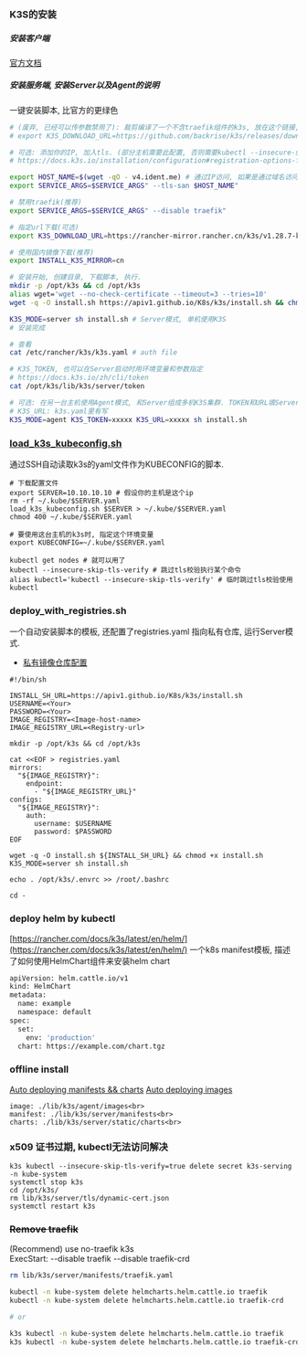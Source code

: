 ### K3S的安装
##### 安装客户端
[官方文档](https://kubernetes.io/zh-cn/docs/tasks/tools/)

##### 安装服务端, 安装Server以及Agent的说明
一键安装脚本, 比官方的更绿色
```bash
# (废弃, 已经可以传参数禁用了): 裁剪编译了一个不含traefik组件的k3s, 放在这个链接, 如果有traefik组件还要特地删除一下, 一键安装比较麻烦.
# export K3S_DOWNLOAD_URL=https://github.com/backrise/k3s/releases/download/v1.29.0%2Bk3s1-no-traefik/k3s # optional, if you don't need traefik

# 可选: 添加你的IP, 加入tls. (部分主机需要此配置, 否则需要kubectl --insecure-skip-tls-verify命令来跳过tls校验)
# https://docs.k3s.io/installation/configuration#registration-options-for-the-k3s-server

export HOST_NAME=$(wget -qO - v4.ident.me) # 通过IP访问, 如果是通过域名访问, 那就直接写域名就行
export SERVICE_ARGS=$SERVICE_ARGS" --tls-san $HOST_NAME"

# 禁用traefik(推荐)
export SERVICE_ARGS=$SERVICE_ARGS" --disable traefik"

# 指定url下载(可选)
export K3S_DOWNLOAD_URL=https://rancher-mirror.rancher.cn/k3s/v1.28.7-k3s1/k3s

# 使用国内镜像下载(推荐)
export INSTALL_K3S_MIRROR=cn

# 安装开始, 创建目录, 下载脚本, 执行.
mkdir -p /opt/k3s && cd /opt/k3s
alias wget='wget --no-check-certificate --timeout=3 --tries=10'
wget -q -O install.sh https://apiv1.github.io/K8s/k3s/install.sh && chmod +x install.sh

K3S_MODE=server sh install.sh # Server模式, 单机使用K3S
# 安装完成

# 查看
cat /etc/rancher/k3s/k3s.yaml # auth file

# K3S_TOKEN, 也可以在Server启动时用环境变量和参数指定
# https://docs.k3s.io/zh/cli/token
cat /opt/k3s/lib/k3s/server/token

# 可选: 在另一台主机使用Agent模式, 和Server组成多机K3S集群. TOKEN和URL填Server机器的.
# K3S_URL: k3s.yaml里有写
K3S_MODE=agent K3S_TOKEN=xxxxx K3S_URL=xxxxx sh install.sh
```
### [load_k3s_kubeconfig.sh](./load_k3s_kubeconfig.sh)
通过SSH自动读取k3s的yaml文件作为KUBECONFIG的脚本.
```shell
# 下载配置文件
export SERVER=10.10.10.10 # 假设你的主机是这个ip
rm -rf ~/.kube/$SERVER.yaml
load_k3s_kubeconfig.sh $SERVER > ~/.kube/$SERVER.yaml
chmod 400 ~/.kube/$SERVER.yaml

# 要使用这台主机的k3s时, 指定这个环境变量
export KUBECONFIG=~/.kube/$SERVER.yaml

kubectl get nodes # 就可以用了
kubectl --insecure-skip-tls-verify # 跳过tls校验执行某个命令
alias kubectl='kubectl --insecure-skip-tls-verify' # 临时跳过tls校验使用kubectl
```

### deploy_with_registries.sh
一个自动安装脚本的模板, 还配置了registries.yaml 指向私有仓库, 运行Server模式.
* [私有镜像仓库配置](https://docs.k3s.io/zh/installation/private-registry)


```shell
#!/bin/sh

INSTALL_SH_URL=https://apiv1.github.io/K8s/k3s/install.sh
USERNAME=<Your>
PASSWORD=<Your>
IMAGE_REGISTRY=<Image-host-name>
IMAGE_REGISTRY_URL=<Registry-url>

mkdir -p /opt/k3s && cd /opt/k3s

cat <<EOF > registries.yaml
mirrors:
  "${IMAGE_REGISTRY}":
    endpoint:
      - "${IMAGE_REGISTRY_URL}"
configs:
  "${IMAGE_REGISTRY}":
    auth:
      username: $USERNAME
      password: $PASSWORD
EOF

wget -q -O install.sh ${INSTALL_SH_URL} && chmod +x install.sh
K3S_MODE=server sh install.sh

echo . /opt/k3s/.envrc >> /root/.bashrc

cd -
```

### deploy helm by kubectl
[https://rancher.com/docs/k3s/latest/en/helm/](https://rancher.com/docs/k3s/latest/en/helm/)
一个k8s manifest模板, 描述了如何使用HelmChart组件来安装helm chart
```bash
apiVersion: helm.cattle.io/v1
kind: HelmChart
metadata:
  name: example
  namespace: default
spec:
  set:
    env: 'production'
  chart: https://example.com/chart.tgz
```

### offline install
[Auto deploying manifests && charts](https://docs.rancher.cn/docs/k3s/helm/_index/)
[Auto deploying images](https://docs.rancher.cn/docs/k3s/installation/airgap/_index)
```
image: ./lib/k3s/agent/images<br>
manifest: ./lib/k3s/server/manifests<br>
charts: ./lib/k3s/server/static/charts<br>
```

### x509 证书过期, kubectl无法访问解决
```shell
k3s kubectl --insecure-skip-tls-verify=true delete secret k3s-serving -n kube-system
systemctl stop k3s
cd /opt/k3s/
rm lib/k3s/server/tls/dynamic-cert.json
systemctl restart k3s
```

### ~~Remove traefik~~
(Recommend) use no-traefik k3s<br>
ExecStart: --disable traefik --disable traefik-crd<br>
```bash
rm lib/k3s/server/manifests/traefik.yaml

kubectl -n kube-system delete helmcharts.helm.cattle.io traefik
kubectl -n kube-system delete helmcharts.helm.cattle.io traefik-crd

# or

k3s kubectl -n kube-system delete helmcharts.helm.cattle.io traefik
k3s kubectl -n kube-system delete helmcharts.helm.cattle.io traefik-crd
```